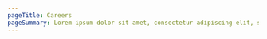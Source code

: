 ```yaml
---
pageTitle: Careers
pageSummary: Lorem ipsum dolor sit amet, consectetur adipiscing elit, sed do eiusmod tempor incididunt ut labore et dolore magna aliqua. Ut enim ad minim veniam, quis. Lorem ipsum dolor sit amet, consectetur adipiscing elit, sed do eiusmod tempor incididunt ut labore et dolore magna aliqua.
---
```

